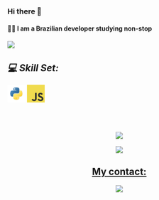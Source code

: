 ### Hi there 👋

#### 👨‍💻 I am a Brazilian developer studying non-stop  

<img height="50em" align="center" src="https://static.imasters.com.br/wp-content/uploads/2015/11/4_Progresso4.gif"><br>
<div>
   
##  *💻 Skill Set:*
   <img title="Python" alt="Python" width="40px" src="https://raw.githubusercontent.com/github/explore/master/topics/python/python.png" /> <img alt="JS" title="JavaScript" width="40px" src="https://raw.githubusercontent.com/github/explore/master/topics/javascript/javascript.png">
</div>
<div>
   
   ##
   
</div><br>
<div align="center">
   
  <a href="https://github.com/HigorDevJ">
     
  <img align='center' height="180em" src="https://github-readme-stats.vercel.app/api?username=HigorDevJ&show_icons=true&theme=blue-green&include_all_commits=true&count_private=true"/><br>
     
  <img align="center" height="180em" src="https://github-readme-stats.vercel.app/api/top-langs/?username=HigorDevJ&layout=compact&langs_count=7&theme=blue-green"/>
     
</div>

<div align="center"> 
   
##  My contact:  
   
   <a href='https://t.me/higorkk'><img src='https://img.shields.io/badge/Telegram-2CA5E0?style=for-the-badge&logo=telegram&logoColor=white'></a>
   </div>










          
